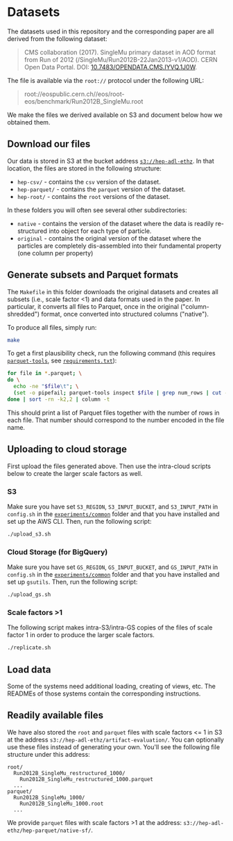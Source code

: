 # Datasets

The datasets used in this repository and the corresponding paper are all
derived from the following dataset:

> CMS collaboration (2017). SingleMu primary dataset in AOD format from Run of
> 2012 (/SingleMu/Run2012B-22Jan2013-v1/AOD). CERN Open Data Portal.
> DOI: [10.7483/OPENDATA.CMS.IYVQ.1J0W](https://doi.org/10.7483/OPENDATA.CMS.IYVQ.1J0W).

The file is available via the `root://` protocol under the following URL:

> root://eospublic.cern.ch//eos/root-eos/benchmark/Run2012B_SingleMu.root

We make the files we derived available on S3 and document below how we obtained
them.

## Download our files

Our data is stored in S3 at the bucket address
[`s3://hep-adl-ethz`](https://hep-adl-ethz.s3.amazonaws.com/). In that location,
the files are stored in the following structure:

* `hep-csv/` - contains the `csv` version of the dataset.
* `hep-parquet/` - contains the `parquet` version of the dataset.
* `hep-root/` - contains the `root` versions of the dataset.

In these folders you will often see several other subdirectories:

* `native` - contains the version of the dataset where the data is readily re-structured into object for each type of particle.
* `original` - contains the original version of the dataset where the particles are completely dis-assembled into their fundamental property (one column per property)

## Generate subsets and Parquet formats

The `Makefile` in this folder downloads the original datasets and creates all
subsets (i.e., scale factor <1) and data formats used in the paper. In
particular, it converts all files to Parquet, once in the original
("column-shredded") format, once converted into structured columns ("native").

To produce all files, simply run:

```bash
make
```

To get a first plausibility check, run the following command (this requires
[`parquet-tools`](https://pypi.org/project/parquet-tools/), see
[`requirements.txt`](requirements.txt)):

```bash
for file in *.parquet; \
do \
  echo -ne "$file\t"; \
  (set -o pipefail; parquet-tools inspect $file | grep num_rows | cut -f2 -d:) || echo; \
done | sort -rn -k2,2 | column -t
```

This should print a list of Parquet files together with the number of rows in
each file. That number should correspond to the number encoded in the file name.

## Uploading to cloud storage

First upload the files generated above. Then use the intra-cloud scripts below
to create the larger scale factors as well.

### S3

Make sure you have set `S3_REGION`, `S3_INPUT_BUCKET`, and `S3_INPUT_PATH` in
`config.sh` in the [`experiments/common`](../experiments/common/) folder and
that you have installed and set up the AWS CLI. Then, run the following script:

```bash
./upload_s3.sh
```

### Cloud Storage (for BigQuery)

Make sure you have set `GS_REGION`, `GS_INPUT_BUCKET`, and `GS_INPUT_PATH` in
`config.sh` in the [`experiments/common`](../experiments/common/) folder and
that you have installed and set up `gsutils`. Then, run the following script:

```bash
./upload_gs.sh
```

### Scale factors >1

The following script makes intra-S3/intra-GS copies of the files of scale
factor 1 in order to produce the larger scale factors.

```bash
./replicate.sh
```

## Load data

Some of the systems need additional loading, creating of views, etc. The
READMEs of those systems contain the corresponding instructions.


## Readily available files

We have also stored the `root` and `parquet` files with scale factors <= 1 in S3 at the address `s3://hep-adl-ethz/artifact-evaluation/`. You can optionally use these files instead of generating your own. You'll see the following file structure under this address:

```
root/
  Run2012B_SingleMu_restructured_1000/
    Run2012B_SingleMu_restructured_1000.parquet
  ...
parquet/
  Run2012B_SingleMu_1000/
    Run2012B_SingleMu_1000.root
  ...
```

We provide `parquet` files with scale factors >1 at the address: `s3://hep-adl-ethz/hep-parquet/native-sf/`. 
